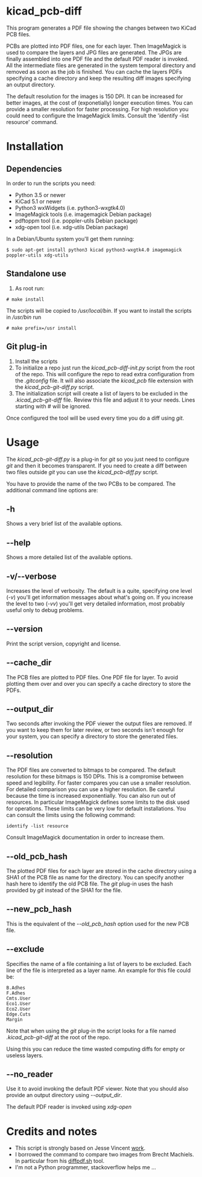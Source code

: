 # kicad_pcb-diff

This program generates a PDF file showing the changes between two KiCad PCB
files.

PCBs are plotted into PDF files, one for each layer. Then ImageMagick is used
to compare the layers and JPG files are generated. The JPGs are finally
assembled into one PDF file and the default PDF reader is invoked.
All the intermediate files are generated in the system temporal directory and
removed as soon as the job is finished. You can cache the layers PDFs
specifying a cache directory and keep the resulting diff images specifying an
output directory.

The default resolution for the images is 150 DPI. It can be increased for
better images, at the cost of (exponetially) longer execution times. You can
provide a smaller resolution for faster processing. For high resolution you
could need to configure the ImageMagick limits. Consult the 'identify -list
resource' command.

# Installation

## Dependencies

In order to run the scripts you need:
* Python 3.5 or newer
* KiCad 5.1 or newer
* Python3 wxWidgets (i.e. python3-wxgtk4.0)
* ImageMagick tools (i.e. imagemagick Debian package)
* pdftoppm tool (i.e. poppler-utils Debian package)
* xdg-open tool (i.e. xdg-utils Debian package)

In a Debian/Ubuntu system you'll get them running:

```$ sudo apt-get install python3 kicad python3-wxgtk4.0 imagemagick poppler-utils xdg-utils```


## Standalone use

1. As root run:
```
# make install
```

The scripts will be copied to */usr/local/bin*. If you want to install the scripts in */usr/bin* run

```
# make prefix=/usr install
```

## Git plug-in

1. Install the scripts
2. To initialize a repo just run the *kicad_pcb-diff-init.py* script from the root of the repo.
This will configure the repo to read extra configuration from the *.gitconfig* file.
It will also associate the *kicad_pcb* file extension with the *kicad_pcb-git-diff.py* script.
3. The initialization script will create a list of layers to be excluded in the *.kicad_pcb-git-diff* file.
Review this file and adjust it to your needs. Lines starting with *#* will be ignored.

Once configured the tool will be used every time you do a diff using *git*.

# Usage

The *kicad_pcb-git-diff.py* is a plug-in for *git* so you just need to configure *git* and then it becomes transparent. If you need to create a diff between two files outside *git* you can use the *kicad_pcb-diff.py* script.

You have to provide the name of the two PCBs to be compared. The additional command line options are:

## -h
Shows a very brief list of the available options.

## --help
Shows a more detailed list of the available options.

## -v/--verbose
Increases the level of verbosity. The default is a quite, specifying one level (*-v*) you'll get information messages about what's going on. If you increase the level to two (*-vv*) you'll get very detailed information, most probably useful only to debug problems.

## --version
Print the script version, copyright and license.

## --cache_dir
The PCB files are plotted to PDF files. One PDF file for layer. To avoid plotting them over and over you can specify a cache directory to store the PDFs.

## --output_dir
Two seconds after invoking the PDF viewer the output files are removed. If you want to keep them for later review, or two seconds isn't enough for your system, you can specify a directory to store the generated files.

## --resolution
The PDF files are converted to bitmaps to be compared. The default resolution for these bitmaps is 150 DPIs. This is a compromise between speed and legibility. For faster compares you can use a smaller resolution. For detailed comparison you can use a higher resolution. Be careful because the time is increased exponentially. You can also run out of resources. In particular ImageMagick defines some limits to the disk used for operations. These limits can be very low for default installations. You can consult the limits using the following command:

```identify -list resource```
 
 Consult ImageMagick documentation in order to increase them.
 
## --old_pcb_hash
The plotted PDF files for each layer are stored in the cache directory using a SHA1 of the PCB file as name for the directory. You can specify another hash here to identify the old PCB file. 
The *git* plug-in uses the hash provided by *git* instead of the SHA1 for the file.

## --new_pcb_hash
This is the equivalent of the *--old_pcb_hash* option used for the new PCB file.

## --exclude
Specifies the name of a file containing a list of layers to be excluded. Each line of the file is interpreted as a layer name. An example for this file could be:

```
B.Adhes
F.Adhes
Cmts.User
Eco1.User
Eco2.User
Edge.Cuts
Margin
```

Note that when using the *git* plug-in the script looks for a file named *.kicad_pcb-git-diff* at the root of the repo.

Using this you can reduce the time wasted computing diffs for empty or useless layers.

## --no_reader
Use it to avoid invoking the default PDF viewer. Note that you should also provide an output directory using *--output_dir*.

The default PDF reader is invoked using *xdg-open*

# Credits and notes

* This script is strongly based on Jesse Vincent [work](https://github.com/obra/kicad-tools).
* I borrowed the command to compare two images from Brecht Machiels. In particular from his [diffpdf.sh](https://gist.github.com/brechtm/891de9f72516c1b2cbc1) tool.
* I'm not a Python programmer, stackoverflow helps me ... 
